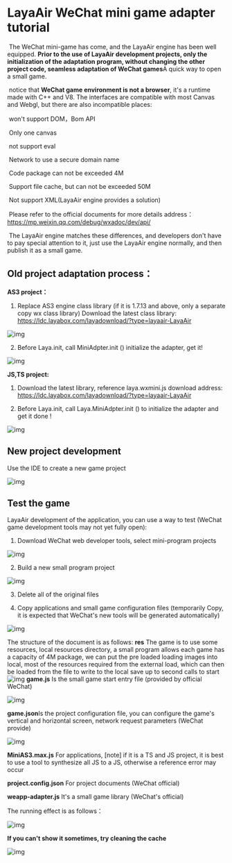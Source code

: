# LayaAir WeChat mini game adapter tutorial

​	The WeChat mini-game has come, and the LayaAir engine has been well equipped. **Prior to the use of LayaAir development projects, only the initialization of the adaptation program, without changing the other project code, seamless adaptation of WeChat games**A quick way to open a small game.

​	notice that  **WeChat game environment is not a browser**, it's a runtime made with C++ and V8. The interfaces are compatible with most Canvas and Webgl, but there are also incompatible places:

​	won't support DOM，Bom API

​	Only one canvas

​	not support eval

​	Network to use a secure domain name

​	Code package can not be exceeded 4M

​	Support file cache, but can not be exceeded 50M

​	Not support XML(LayaAir engine provides a solution)

​	Please refer to the official documents for more details  address：https://mp.weixin.qq.com/debug/wxadoc/dev/api/

​	The LayaAir engine matches these differences, and developers don't have to pay special attention to it, just use the LayaAir engine normally, and then publish it as a small game.



## Old project adaptation process：

**AS3 project：**

1. Replace AS3 engine class library (if it is 1.7.13 and above, only a separate copy wx class library) Download the latest class library: https://ldc.layabox.com/layadownload/?type=layaair-LayaAir

![img](res/1.png) 

2. Before Laya.init, call MiniAdpter.init () initialize the adapter, get it!

![img](res/2.png) 



**JS,TS project:**

1. Download the latest library, reference laya.wxmini.js download address: https://ldc.layabox.com/layadownload/?type=layaair-LayaAir

2. Before Laya.init, call Laya.MiniAdpter.init () to initialize the adapter and get it done !

![img](res/3.png) 



## New project development

Use the IDE to create a new game project

![img](res/4.png)



## Test the game

LayaAir development of the application, you can use a way to test (WeChat game development tools may not yet fully open):

1. Download WeChat web developer tools, select mini-program projects

![img](res/5.png) 

2. Build a new small program project



![img](res/6.png) 

 

3. Delete all of the original files

4. Copy applications and small game configuration files (temporarily Copy, it is expected that WeChat's new tools will be generated automatically)

![img](res/7.png) 

The structure of the document is as follows:
**res** 
The game is to use some resources, local resources directory, a small program allows each game has a capacity of 4M package, we can put the pre loaded loading images into local, most of the resources required from the external load, which can then be loaded from the file to write to the local save up to second calls to start![img](res/8.png)
**game.js** Is the small game start entry file (provided by official WeChat)

![img](res/9.png) 

**game.json**Is the project configuration file, you can configure the game's vertical and horizontal screen, network request parameters (WeChat provide) 

![img](res/10.png) 

**MiniAS3.max.js** For applications, [note] if it is a TS and JS project, it is best to use a tool to synthesize all JS to a JS, otherwise a reference error may occur

**project.config.json** For project documents (WeChat official)

**weapp-adapter.js** It's a small game library (WeChat's official)

 

The running effect is as follows：

![img](res/11.png) 



**If you can't show it sometimes, try cleaning the cache**

![img](res/12.png) 

 